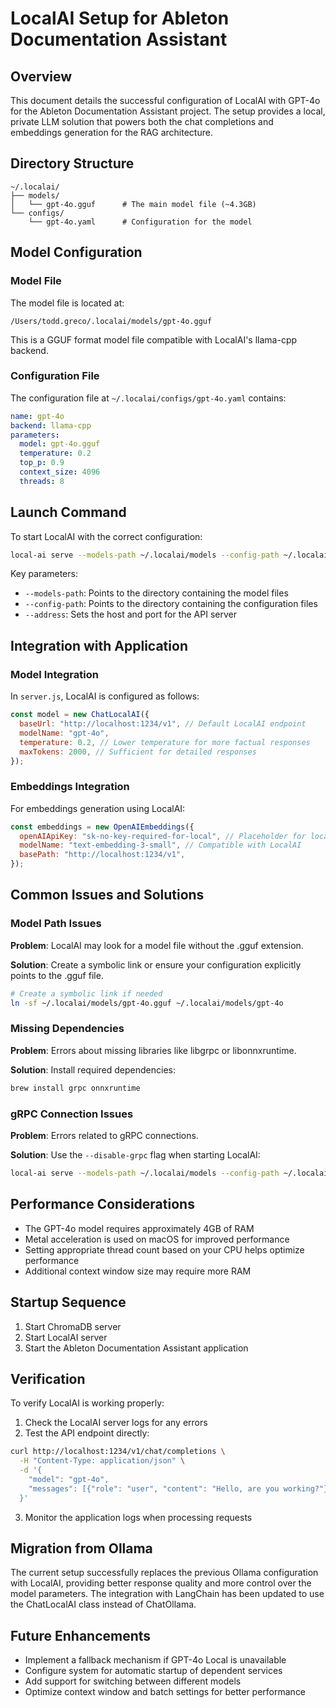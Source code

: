 # LocalAI Setup for Ableton Documentation Assistant

## Overview

This document details the successful configuration of LocalAI with GPT-4o for the Ableton Documentation Assistant project. The setup provides a local, private LLM solution that powers both the chat completions and embeddings generation for the RAG architecture.

## Directory Structure

```
~/.localai/
├── models/
│   └── gpt-4o.gguf      # The main model file (~4.3GB)
└── configs/
    └── gpt-4o.yaml      # Configuration for the model
```

## Model Configuration

### Model File

The model file is located at:
```
/Users/todd.greco/.localai/models/gpt-4o.gguf
```

This is a GGUF format model file compatible with LocalAI's llama-cpp backend.

### Configuration File

The configuration file at `~/.localai/configs/gpt-4o.yaml` contains:

```yaml
name: gpt-4o
backend: llama-cpp
parameters:
  model: gpt-4o.gguf
  temperature: 0.2
  top_p: 0.9
  context_size: 4096
  threads: 8
```

## Launch Command

To start LocalAI with the correct configuration:

```bash
local-ai serve --models-path ~/.localai/models --config-path ~/.localai/configs --address 0.0.0.0:1234 --disable-grpc
```

Key parameters:
- `--models-path`: Points to the directory containing the model files
- `--config-path`: Points to the directory containing the configuration files
- `--address`: Sets the host and port for the API server

## Integration with Application

### Model Integration

In `server.js`, LocalAI is configured as follows:

```javascript
const model = new ChatLocalAI({
  baseUrl: "http://localhost:1234/v1", // Default LocalAI endpoint
  modelName: "gpt-4o",
  temperature: 0.2, // Lower temperature for more factual responses
  maxTokens: 2000, // Sufficient for detailed responses
});
```

### Embeddings Integration

For embeddings generation using LocalAI:

```javascript
const embeddings = new OpenAIEmbeddings({
  openAIApiKey: "sk-no-key-required-for-local", // Placeholder for local deployment
  modelName: "text-embedding-3-small", // Compatible with LocalAI
  basePath: "http://localhost:1234/v1",
});
```

## Common Issues and Solutions

### Model Path Issues

**Problem**: LocalAI may look for a model file without the .gguf extension.

**Solution**: Create a symbolic link or ensure your configuration explicitly points to the .gguf file.

```bash
# Create a symbolic link if needed
ln -sf ~/.localai/models/gpt-4o.gguf ~/.localai/models/gpt-4o
```

### Missing Dependencies

**Problem**: Errors about missing libraries like libgrpc or libonnxruntime.

**Solution**: Install required dependencies:

```bash
brew install grpc onnxruntime
```

### gRPC Connection Issues

**Problem**: Errors related to gRPC connections.

**Solution**: Use the `--disable-grpc` flag when starting LocalAI:

```bash
local-ai serve --models-path ~/.localai/models --config-path ~/.localai/configs --address 0.0.0.0:1234 --disable-grpc
```

## Performance Considerations

- The GPT-4o model requires approximately 4GB of RAM
- Metal acceleration is used on macOS for improved performance
- Setting appropriate thread count based on your CPU helps optimize performance
- Additional context window size may require more RAM

## Startup Sequence

1. Start ChromaDB server
2. Start LocalAI server
3. Start the Ableton Documentation Assistant application

## Verification

To verify LocalAI is working properly:

1. Check the LocalAI server logs for any errors
2. Test the API endpoint directly:

```bash
curl http://localhost:1234/v1/chat/completions \
  -H "Content-Type: application/json" \
  -d '{
    "model": "gpt-4o",
    "messages": [{"role": "user", "content": "Hello, are you working?"}]
  }'
```

3. Monitor the application logs when processing requests

## Migration from Ollama

The current setup successfully replaces the previous Ollama configuration with LocalAI, providing better response quality and more control over the model parameters. The integration with LangChain has been updated to use the ChatLocalAI class instead of ChatOllama.

## Future Enhancements

- Implement a fallback mechanism if GPT-4o Local is unavailable
- Configure system for automatic startup of dependent services
- Add support for switching between different models
- Optimize context window and batch settings for better performance